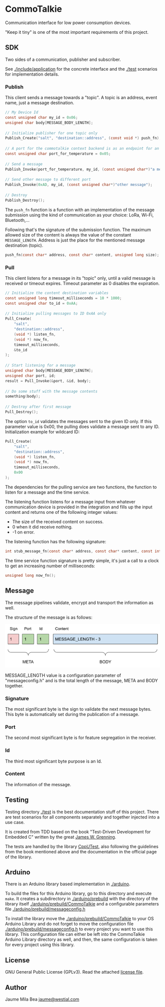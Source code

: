 CommoTalkie
===========

Communication interface for low power consumption devices.

"Keep it tiny" is one of the most important requirements of this project.

## SDK ##

Two sides of a communication, publisher and subscriber. 

See [./include/application](./include/application) for the concrete interface
and the [./test](./test) scenarios for implementation details.

### Publish ###

This client sends a message towards a "topic". A topic is an address, event name, 
just a message destination.

```c
// My Device Id
const unsigned char my_id = 0x06;
unsigned char body[MESSAGE_BODY_LENGTH];

// Initialize publisher for one topic only
Publish_Create("salt", "destination::address", (const void *) push_fn);

// A port for the commotalkie context backend is as an endpoint for an HTTP API
const unsigned char port_for_temperature = 0x05;

// Send a message
Publish_Invoke(port_for_temperature, my_id, (const unsigned char*)"a message");

// Send other message to different port
Publish_Invoke(0xAD, my_id, (const unsigned char*)"other message");

// Destroy
Publish_Destroy();
```

The `push_fn` function is a function with an implementation of the message 
submission using the kind of communication as your choice: LoRa, Wi-Fi, 
Bluetooth,...

Following that's the signature of the submission function. The maximum allowed 
size of the content is always the value of the constant `MESSAGE_LENGTH`. 
Address is just the place for the mentioned message destination (topic).

```c
push_fn(const char* address, const char* content, unsigned long size);
```

### Pull ###

This client listens for a message in its "topic" only, until a valid message is
received or timeout expires. Timeout parameter as 0 disables the expiration.

```c
// Initialize the content destination variables
const unsigned long timeout_milliseconds = 10 * 1000;
const unsigned char to_id = 0xAA;

// Initialize pulling messages to ID 0xAA only
Pull_Create(
    "salt",
    "destination::address",
    (void *) listen_fn,
    (void *) now_fn,
    timeout_milliseconds,
    &to_id
);

// Start listening for a message
unsigned char body[MESSAGE_BODY_LENGTH];
unsigned char port, id;
result = Pull_Invoke(&port, &id, body);

// Do some stuff with the message contents
something(body);

// Destroy after first message
Pull_Destroy();
```

The option `to_id` validates the messages sent to the given ID only. If this
parameter value is 0x00, the pulling does validate a message sent to any ID.
Initialization example for wildcard ID:

```c
Pull_Create(
    "salt",
    "destination::address",
    (void *) listen_fn,
    (void *) now_fn,
    timeout_milliseconds,
    0x00
);
```

The dependencies for the pulling service are two functions, the function to
listen for a message and the time service.

The listening function listens for a message input from whatever communication 
device is provided in the integration and fills up the input content and 
returns one of the following integer values:

* The size of the received content on success.
* 0 when it did receive nothing.
* -1 on error.

The listening function has the following signature:

```c
int stub_message_fn(const char* address, const char* content, const int size);
```

The time service function signature is pretty simple, it's just a call to a 
clock to get an increasing number of milliseconds:

```c
unsigned long now_fn();
```

## Message ##

The message pipelines validate, encrypt and transport the information as well.

The structure of the message is as follows:

![message structure](doc/messageschema.png)

MESSAGE_LENGTH value is a configuration parameter of "messageconfig.h" and is
the total length of the message, META and BODY together.

### Signature ###

The most significant byte is the sign to validate the next message bytes. This 
byte is automatically set during the publication of a message.

### Port ###

The second most significant byte is for feature segregation in the receiver.

### Id ###

The third most significant byte purpose is an Id.

### Content ###

The information of the message.

## Testing ##

Testing directory [./test](./test) is the best documentation stuff of this 
project. There are test scenarios for all components separately and together 
injected into a use case.

It is created from TDD based on the book "Test-Driven Development for Embedded C"
written by the great [James W. Grenning](https://wingman-sw.com/).

The tests are handled by the library [CppUTest](https://cpputest.github.io/),
also following the guidelines from the book mentioned above and the documentation
in the official page of the library.

## Arduino ##

There is an Arduino library based implementation in [./arduino](./arduino).

To build the files for this Arduino library, go to this directory and execute
`make`. It creates a subdirectory in [./arduino/prebuild](./arduino/prebuild)
with the directory of the library itself [./arduino/prebuild/CommoTalkie](./arduino/prebuild/CommoTalkie)
and a configurable parameters file [./arduino/prebuild/messageconfig.h](./arduino/prebuild/messageconfig.h)

To install the library move the [./arduino/prebuild/CommoTalkie](./arduino/prebuild/CommoTalkie)
to your OS Arduino Library and do not forget to move the configuration file
[./arduino/prebuild/messageconfig.h](./arduino/prebuild/messageconfig.h) to every 
project you want to use this library. This configuration file can either be left
into the CommoTalkie Arduino Library directory as well, and then, the same
configuration is taken for every project using this library.

## License ##

GNU General Public License (GPLv3). Read the attached [license file](LICENSE.txt).

## Author ##

Jaume Mila Bea <jaume@westial.com>
